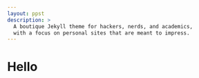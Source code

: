 ```yaml
---
layout: ppst
description: >
  A boutique Jekyll theme for hackers, nerds, and academics,
  with a focus on personal sites that are meant to impress.
---
```

# Hello
